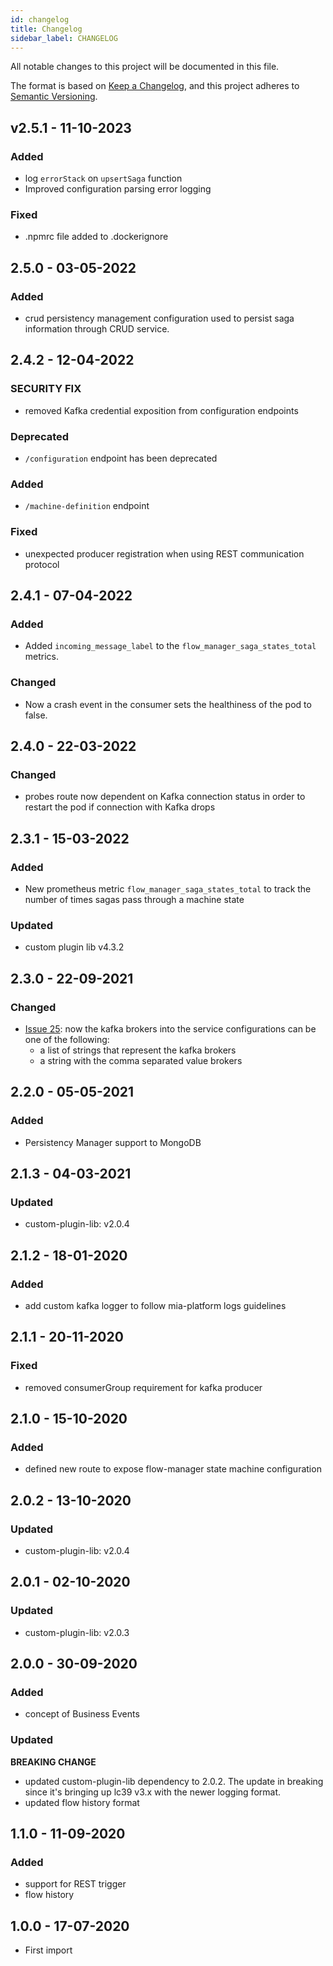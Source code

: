 ```yaml
---
id: changelog
title: Changelog
sidebar_label: CHANGELOG
---
```

All notable changes to this project will be documented in this file.

The format is based on [Keep a Changelog](https://keepachangelog.com/en/1.0.0/),
and this project adheres to [Semantic Versioning](https://semver.org/spec/v2.0.0.html).

## v2.5.1 - 11-10-2023

### Added

- log `errorStack` on `upsertSaga` function
- Improved configuration parsing error logging

### Fixed
- .npmrc file added to .dockerignore

## 2.5.0 - 03-05-2022

### Added

- crud persistency management configuration used to persist saga information through CRUD service.

## 2.4.2 - 12-04-2022

### SECURITY FIX

- removed Kafka credential exposition from configuration endpoints

### Deprecated

- `/configuration` endpoint has been deprecated

### Added

- `/machine-definition` endpoint

### Fixed

- unexpected producer registration when using REST communication protocol

## 2.4.1 - 07-04-2022

### Added

- Added `incoming_message_label` to the `flow_manager_saga_states_total` metrics.

### Changed

- Now a crash event in the consumer sets the healthiness of the pod to false.

## 2.4.0 - 22-03-2022

### Changed

- probes route now dependent on Kafka connection status in order to restart the pod if connection with Kafka drops

## 2.3.1 - 15-03-2022

### Added

- New prometheus metric `flow_manager_saga_states_total` to track the number of times sagas pass through a machine state

### Updated

- custom plugin lib v4.3.2

## 2.3.0 - 22-09-2021

### Changed

- [Issue 25](https://git.tools.mia-platform.eu/platform/core/flow-manager/-/issues/25): now the kafka brokers into the service configurations can be one of the following:
  - a list of strings that represent the kafka brokers
  - a string with the comma separated value brokers

## 2.2.0 - 05-05-2021

### Added

- Persistency Manager support to MongoDB

## 2.1.3 - 04-03-2021

### Updated

- custom-plugin-lib: v2.0.4

## 2.1.2 - 18-01-2020

### Added

- add custom kafka logger to follow mia-platform logs guidelines

## 2.1.1 - 20-11-2020

### Fixed

- removed consumerGroup requirement for kafka producer

## 2.1.0 - 15-10-2020

### Added

- defined new route to expose flow-manager state machine configuration

## 2.0.2 - 13-10-2020

### Updated

- custom-plugin-lib: v2.0.4

## 2.0.1 - 02-10-2020

### Updated

- custom-plugin-lib: v2.0.3

## 2.0.0 - 30-09-2020

### Added

- concept of Business Events

### Updated

**BREAKING CHANGE**

- updated custom-plugin-lib dependency to 2.0.2. The update in breaking since it's bringing up lc39 v3.x with the newer logging format.
- updated flow history format

## 1.1.0 - 11-09-2020

### Added

- support for REST trigger
- flow history

## 1.0.0 - 17-07-2020

- First import
